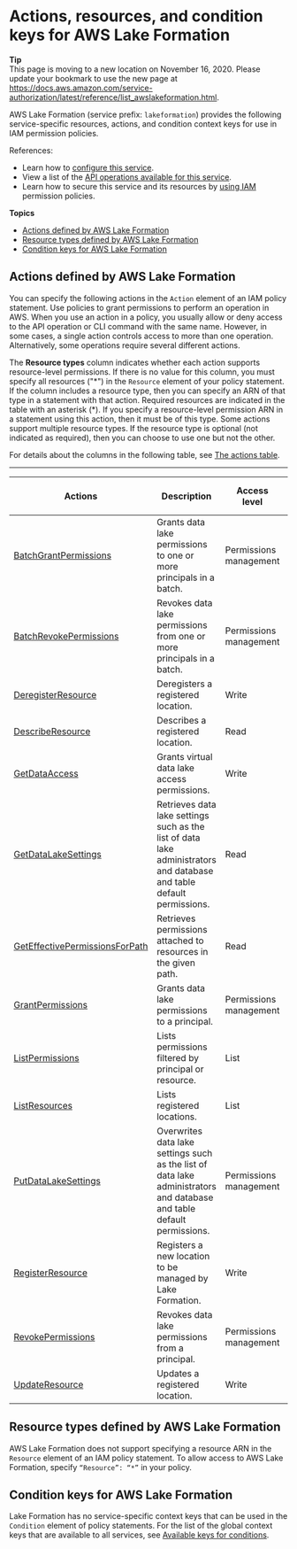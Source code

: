 # Actions, resources, and condition keys for AWS Lake Formation<a name="list_awslakeformation"></a>

**Tip**  
This page is moving to a new location on November 16, 2020\. Please update your bookmark to use the new page at [https://docs\.aws\.amazon\.com/service\-authorization/latest/reference/list\_awslakeformation\.html](https://docs.aws.amazon.com/service-authorization/latest/reference/list_awslakeformation.html)\. 

AWS Lake Formation \(service prefix: `lakeformation`\) provides the following service\-specific resources, actions, and condition context keys for use in IAM permission policies\.

References:
+ Learn how to [configure this service](https://docs.aws.amazon.com/lake-formation/latest/dg/)\.
+ View a list of the [API operations available for this service](https://docs.aws.amazon.com/lake-formation/latest/dg/)\.
+ Learn how to secure this service and its resources by [using IAM](https://docs.aws.amazon.com/lake-formation/latest/dg/security-data-access.html) permission policies\.

**Topics**
+ [Actions defined by AWS Lake Formation](#awslakeformation-actions-as-permissions)
+ [Resource types defined by AWS Lake Formation](#awslakeformation-resources-for-iam-policies)
+ [Condition keys for AWS Lake Formation](#awslakeformation-policy-keys)

## Actions defined by AWS Lake Formation<a name="awslakeformation-actions-as-permissions"></a>

You can specify the following actions in the `Action` element of an IAM policy statement\. Use policies to grant permissions to perform an operation in AWS\. When you use an action in a policy, you usually allow or deny access to the API operation or CLI command with the same name\. However, in some cases, a single action controls access to more than one operation\. Alternatively, some operations require several different actions\.

The **Resource types** column indicates whether each action supports resource\-level permissions\. If there is no value for this column, you must specify all resources \("\*"\) in the `Resource` element of your policy statement\. If the column includes a resource type, then you can specify an ARN of that type in a statement with that action\. Required resources are indicated in the table with an asterisk \(\*\)\. If you specify a resource\-level permission ARN in a statement using this action, then it must be of this type\. Some actions support multiple resource types\. If the resource type is optional \(not indicated as required\), then you can choose to use one but not the other\.

For details about the columns in the following table, see [The actions table](reference_policies_actions-resources-contextkeys.md#actions_table)\.


****  

| Actions | Description | Access level | Resource types \(\*required\) | Condition keys | Dependent actions | 
| --- | --- | --- | --- | --- | --- | 
|   [ BatchGrantPermissions ](https://docs.aws.amazon.com/lake-formation/latest/dg/aws-lake-formation-api.html)  | Grants data lake permissions to one or more principals in a batch\. | Permissions management |  |  |  | 
|   [ BatchRevokePermissions ](https://docs.aws.amazon.com/lake-formation/latest/dg/aws-lake-formation-api.html)  | Revokes data lake permissions from one or more principals in a batch\. | Permissions management |  |  |  | 
|   [ DeregisterResource ](https://docs.aws.amazon.com/lake-formation/latest/dg/aws-lake-formation-api.html)  | Deregisters a registered location\. | Write |  |  |  | 
|   [ DescribeResource ](https://docs.aws.amazon.com/lake-formation/latest/dg/aws-lake-formation-api.html)  | Describes a registered location\. | Read |  |  |  | 
|   [ GetDataAccess ](https://docs.aws.amazon.com/lake-formation/latest/dg/aws-lake-formation-api.html)  | Grants virtual data lake access permissions\. | Write |  |  |  | 
|   [ GetDataLakeSettings ](https://docs.aws.amazon.com/lake-formation/latest/dg/aws-lake-formation-api.html)  | Retrieves data lake settings such as the list of data lake administrators and database and table default permissions\. | Read |  |  |  | 
|   [ GetEffectivePermissionsForPath ](https://docs.aws.amazon.com/lake-formation/latest/dg/aws-lake-formation-api.html)  | Retrieves permissions attached to resources in the given path\. | Read |  |  |  | 
|   [ GrantPermissions ](https://docs.aws.amazon.com/lake-formation/latest/dg/aws-lake-formation-api.html)  | Grants data lake permissions to a principal\. | Permissions management |  |  |  | 
|   [ ListPermissions ](https://docs.aws.amazon.com/lake-formation/latest/dg/aws-lake-formation-api.html)  | Lists permissions filtered by principal or resource\. | List |  |  |  | 
|   [ ListResources ](https://docs.aws.amazon.com/lake-formation/latest/dg/aws-lake-formation-api.html)  | Lists registered locations\. | List |  |  |  | 
|   [ PutDataLakeSettings ](https://docs.aws.amazon.com/lake-formation/latest/dg/aws-lake-formation-api.html)  | Overwrites data lake settings such as the list of data lake administrators and database and table default permissions\. | Permissions management |  |  |  | 
|   [ RegisterResource ](https://docs.aws.amazon.com/lake-formation/latest/dg/aws-lake-formation-api.html)  | Registers a new location to be managed by Lake Formation\. | Write |  |  |  | 
|   [ RevokePermissions ](https://docs.aws.amazon.com/lake-formation/latest/dg/aws-lake-formation-api.html)  | Revokes data lake permissions from a principal\. | Permissions management |  |  |  | 
|   [ UpdateResource ](https://docs.aws.amazon.com/lake-formation/latest/dg/aws-lake-formation-api.html)  | Updates a registered location\. | Write |  |  |  | 

## Resource types defined by AWS Lake Formation<a name="awslakeformation-resources-for-iam-policies"></a>

AWS Lake Formation does not support specifying a resource ARN in the `Resource` element of an IAM policy statement\. To allow access to AWS Lake Formation, specify `“Resource”: “*”` in your policy\.

## Condition keys for AWS Lake Formation<a name="awslakeformation-policy-keys"></a>

Lake Formation has no service\-specific context keys that can be used in the `Condition` element of policy statements\. For the list of the global context keys that are available to all services, see [Available keys for conditions](reference_policies_condition-keys.html#AvailableKeys)\.